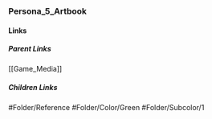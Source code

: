 ### Persona_5_Artbook
#### Links
##### Parent Links
[[Game_Media]]
##### Children Links
#Folder/Reference
#Folder/Color/Green
#Folder/Subcolor/1
